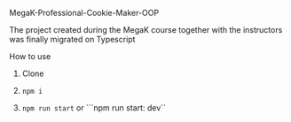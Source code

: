 MegaK-Professional-Cookie-Maker-OOP

The project created during the MegaK course together with the instructors was finally migrated on Typescript

How to use
1. Clone

2. ```npm i```

3. ```npm run start``` or ```npm run start: dev``

